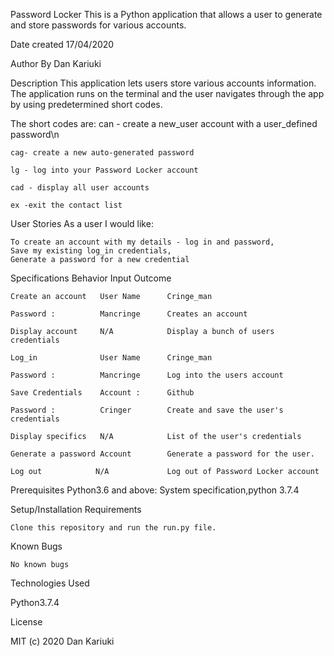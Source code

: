 Password Locker
    This is a Python application that allows a user to generate and store passwords for various accounts.
    
Date created
    17/04/2020

Author
    By Dan Kariuki
    
Description
    This application lets users store various accounts information. The application runs on the terminal and the user navigates through     the app by using predetermined short codes.

The short codes are:
    can - create a new_user account with a user_defined password\n

    cag- create a new auto-generated password

    lg - log into your Password Locker account

    cad - display all user accounts

    ex -exit the contact list

User Stories
    As a user I would like:

    To create an account with my details - log in and password,
    Save my existing log_in credentials,
    Generate a password for a new credential

Specifications
    Behavior	        Input	         Outcome
    
    Create an account	User Name      Cringe_man
    
    Password :          Mancringe	   Creates an account
    
    Display account	    N/A	           Display a bunch of users credentials
    
    Log_in              User Name      Cringe_man
    
    Password :          Mancringe	   Log into the users account
    
    Save Credentials	Account :      Github
    
    Password :          Cringer        Create and save the user's credentials
    
    Display specifics	N/A	           List of the user's credentials
    
    Generate a password Account        Generate a password for the user.
  
    Log out	           N/A	           Log out of Password Locker account

Prerequisites
    Python3.6 and above: System specification,python 3.7.4

Setup/Installation Requirements

    Clone this repository and run the run.py file.

Known Bugs

    No known bugs

Technologies Used

Python3.7.4

License

MIT (c) 2020 Dan Kariuki

